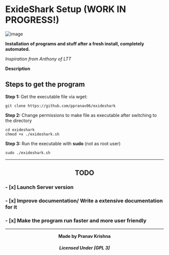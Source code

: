 # ExideShark Setup (WORK IN PROGRESS!)
![image](https://user-images.githubusercontent.com/93813737/172992710-a47f54a9-16f7-4839-8634-bd9570103282.png)


  **Installation  of programs and stuff after a fresh install, completely automated.**  

_Inspiration from Anthony of LTT_

**Description**



## Steps to get the program

**Step 1:** Get the executable file via wget:

    git clone https://github.com/ppranav06/exideshark

**Step 2:** Change permissions to make file as executable after switching to the directory

    cd exideshark
    chmod +x ./exideshark.sh

**Step 3:** Run the executable with **sudo** (not as root user)

    sudo ./exideshark.sh
    
    
   
   
   -----------

### <h2 align="center">TODO</h2> 


### - [x]   Launch Server version 

### - [x]  Improve documentation/ Write a extensive documentation for it 

### - [x]  Make the program run faster and more user friendly


   -----------
    
    
<div align="center">
 <strong>Made by Pranav Krishna</strong> 
</div>



<div align="center">
<h5> Licensed Under [GPL 3]</h5> </div> 


    
    
    
    
  
    
